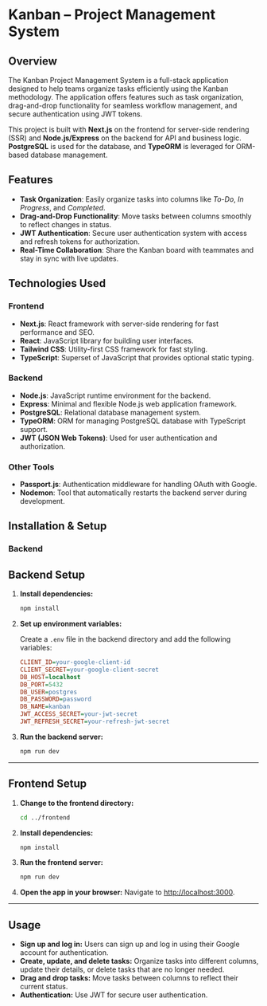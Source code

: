# Kanban – Project Management System

## Overview

The Kanban Project Management System is a full-stack application designed to help teams organize tasks efficiently using the Kanban methodology. The application offers features such as task organization, drag-and-drop functionality for seamless workflow management, and secure authentication using JWT tokens.

This project is built with **Next.js** on the frontend for server-side rendering (SSR) and **Node.js/Express** on the backend for API and business logic. **PostgreSQL** is used for the database, and **TypeORM** is leveraged for ORM-based database management.

## Features

- **Task Organization**: Easily organize tasks into columns like *To-Do*, *In Progress*, and *Completed*.
- **Drag-and-Drop Functionality**: Move tasks between columns smoothly to reflect changes in status.
- **JWT Authentication**: Secure user authentication system with access and refresh tokens for authorization.
- **Real-Time Collaboration**: Share the Kanban board with teammates and stay in sync with live updates.

## Technologies Used

### Frontend

- **Next.js**: React framework with server-side rendering for fast performance and SEO.
- **React**: JavaScript library for building user interfaces.
- **Tailwind CSS**: Utility-first CSS framework for fast styling.
- **TypeScript**: Superset of JavaScript that provides optional static typing.

### Backend

- **Node.js**: JavaScript runtime environment for the backend.
- **Express**: Minimal and flexible Node.js web application framework.
- **PostgreSQL**: Relational database management system.
- **TypeORM**: ORM for managing PostgreSQL database with TypeScript support.
- **JWT (JSON Web Tokens)**: Used for user authentication and authorization.

### Other Tools

- **Passport.js**: Authentication middleware for handling OAuth with Google.
- **Nodemon**: Tool that automatically restarts the backend server during development.

## Installation & Setup

### Backend
## Backend Setup

1. **Install dependencies:**
   ```bash
   npm install
   ```

2. **Set up environment variables:**

   Create a `.env` file in the backend directory and add the following variables:

   ```ini
   CLIENT_ID=your-google-client-id
   CLIENT_SECRET=your-google-client-secret
   DB_HOST=localhost
   DB_PORT=5432
   DB_USER=postgres
   DB_PASSWORD=password
   DB_NAME=kanban
   JWT_ACCESS_SECRET=your-jwt-secret
   JWT_REFRESH_SECRET=your-refresh-jwt-secret
   ```

3. **Run the backend server:**
   ```bash
   npm run dev
   ```

---

## Frontend Setup

1. **Change to the frontend directory:**
   ```bash
   cd ../frontend
   ```

2. **Install dependencies:**
   ```bash
   npm install
   ```

3. **Run the frontend server:**
   ```bash
   npm run dev
   ```

4. **Open the app in your browser:**
   Navigate to [http://localhost:3000](http://localhost:3000).

---

## Usage

- **Sign up and log in:** Users can sign up and log in using their Google account for authentication.
- **Create, update, and delete tasks:** Organize tasks into different columns, update their details, or delete tasks that are no longer needed.
- **Drag and drop tasks:** Move tasks between columns to reflect their current status.
- **Authentication:** Use JWT for secure user authentication.
